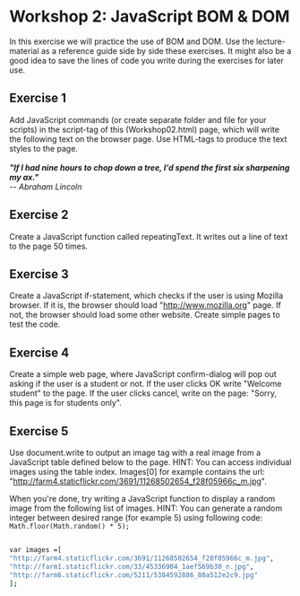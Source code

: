 # Workshop 2: JavaScript BOM & DOM

In this exercise we will practice the use of BOM and DOM. Use the
lecture-material as a reference guide side by side these exercises. It
might also be a good idea to save the lines of code you write during the
exercises for later use.

## Exercise 1

Add JavaScript commands (or create separate folder and file for your scripts) in the script-tag of this (Workshop02.html) page, which will write
the following text on the browser page. Use HTML-tags to produce the
text styles to the page.\
\
***\"If I had nine hours to chop down a tree, I\'d spend the first six
sharpening my ax.\"**\
\-- Abraham Lincoln*

## Exercise 2

Create a JavaScript function called repeatingText. It writes out a line
of text to the page 50 times.

## Exercise 3

Create a JavaScript if-statement, which checks if the user is using
Mozilla browser. If it is, the browser should load
"http://www.mozilla.org" page. If not, the browser should load some
other website. Create simple pages to test the code.

## Exercise 4

Create a simple web page, where JavaScript confirm-dialog will pop out
asking if the user is a student or not. If the user clicks OK write
\"Welcome student\" to the page. If the user clicks cancel, write on the
page: \"Sorry, this page is for students only\".

## Exercise 5

Use document.write to output an image tag with a real image from a JavaScript table defined below to the page.
HINT: You can access individual
images using the table index. Images\[0\] for example contains the url:
\"<http://farm4.staticflickr.com/3691/11268502654_f28f05966c_m.jpg>\".

When you\'re done, try writing a JavaScript function to display a random
image from the following list of images. 
HINT: You can generate a random integer between desired range  (for example 5) using following code: ```Math.floor(Math.random() * 5);```
```bash

var images =[
"http://farm4.staticflickr.com/3691/11268502654_f28f05966c_m.jpg",
"http://farm1.staticflickr.com/33/45336904_1aef569b30_n.jpg",
"http://farm6.staticflickr.com/5211/5384592886_80a512e2c9.jpg"
];
```
